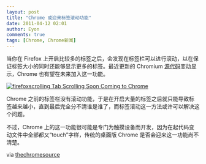 ```yaml
---
layout: post
title: "Chrome 或迎来标签滚动功能"
date: 2011-04-12 02:01
author: Eyon
comments: true
tags: [Chrome, Chrome新闻]
---
```

当你在 Firefox 上开启比较多的标签之后，会发现在标签栏可以进行滚动，以在保证标签大小的同时还能够显示更多的标签。最近更新的 Chromium [源代码](http://src.chromium.org/viewvc/chrome?view=rev&revision=80945)变动显示，Chrome 也有望在未来加入这一功能。

<a href="http://img.chromi.org/2011/04/firefoxscrolling-Tab-Scrolling-Soon-Coming-to-Chrome.png">![](http://img.chromi.org/2011/04/firefoxscrolling-Tab-Scrolling-Soon-Coming-to-Chrome.png "firefoxscrolling Tab Scrolling Soon Coming to Chrome")</a>

Chrome 之前的标签栏没有滚动功能，于是在开启大量的标签之后就只能导致标签越来越小，直到最后完全分不清谁是谁了，而标签滚动这一方法或许可以解决这个问题。

不过，Chrome 上的这一功能很可能是专门为触摸设备而开发，因为在起代码变动文件中全部都又“touch”字样，传统的桌面版 Chrome 是否会迎来这一功能尚不清楚。

via [thechromesource](http://www.thechromesource.com/tab-scrolling-soon-coming-to-chrome/)
